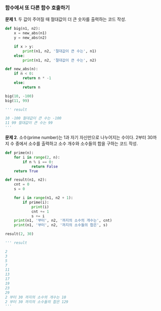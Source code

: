 ### 함수에서 또 다른 함수 호출하기
**문제 1**. 두 값이 주어질 때 절대값이 더 큰 숫자를 출력하는 코드 작성.  
```py
def big(n1, n2):
    x = new_abs(n1)
    y = new_abs(n2)

    if x > y:
        print(n1, n2, '절대값이 큰 수는', n1)
    else:
        print(n1, n2, '절대값이 큰 수는', n2)

def new_abs(n):
    if n < 0:
        return n * -1
    else:
        return n

big(10, -100)
big(11, 99)

''' result

10 -100 절대값이 큰 수는 -100
11 99 절대값이 큰 수는 99
'''
```
  
**문제 2**. 소수(prime number)는 1과 자기 자신만으로 나누어지는 수이다. 2부터 30까지 수 중에서 소수를 출력하고 소수 개수와 소수들의 합을 구하는 코드 작성.  
```py
def prime(n):
    for i in range(2, n):
        if n % i == 0:
            return False
    return True

def result(n1, n2):
    cnt = 0
    s = 0

    for i in range(n1, n2 + 1):
        if prime(i):
            print(i)
            cnt += 1
            s += i
    print(n1, '부터', n2, '까지의 소수의 개수는', cnt)
    print(n1, '부터', n2, '까지의 소수들의 합은', s)

result(2, 30)

''' result

2
3
5
7
11
13
17
19
23
29
2 부터 30 까지의 소수의 개수는 10
2 부터 30 까지의 소수들의 합은 129
'''
```